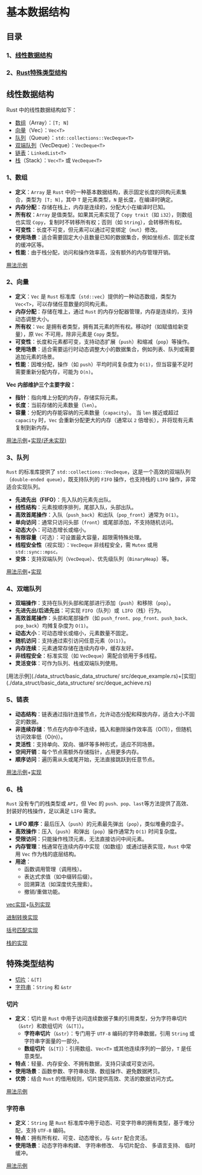 # 基本数据结构


## 目录
 ### 1、[线性数据结构](#线性数据结构)
 ### 2、[Rust特殊类型结构](#特殊类型结构)



## 线性数据结构
Rust 中的线性数据结构如下：
- [数组](#1数组)（Array）：`[T; N]`
- [向量](#2向量)（Vec）：`Vec<T>`
- [队列](#3队列)（Queue）：`std::collections::VecDeque<T>`
- [双端队列](#4双端队列)（VecDeque）：`VecDeque<T>`
- [链表](#5链表)：`LinkedList<T>`
- [栈](#6栈)（Stack）：`Vec<T>` 或 `VecDeque<T>`

### 1、数组

- **定义**：`Array` 是 `Rust` 中的一种基本数据结构，表示固定长度的同构元素集合，类型为` [T; N]`，其中 `T` 是元素类型，`N` 是长度，在编译时确定。
- **内存分配**：存储在栈上，内存是连续的，分配大小在编译时已知。
- **所有权**：`Array` 是值类型。如果其元素实现了 `Copy trait`（如 `i32`），则数组也实现 `Copy`，复制时不转移所有权；否则（如 `String`），会转移所有权。
- **可变性**：长度不可变，但元素可以通过可变绑定（`mut`）修改。
- **使用场景**：适合需要固定大小且数量已知的数据集合，例如坐标点、固定长度的缓冲区等。
- **性能**：由于栈分配，访问和操作效率高，没有额外的内存管理开销。

[用法示例](./data_struct/basic_data_structure/src/array_example.rs)

### 2、向量

- **定义**：`Vec` 是 `Rust` 标准库（`std::vec`）提供的一种动态数组，类型为 `Vec<T>`，可以存储任意数量的同构元素。
- **内存分配**：存储在堆上，通过 `Rust` 的内存分配器管理，内存是连续的，支持动态调整大小。
- **所有权**：`Vec` 是拥有者类型，拥有其元素的所有权。移动时（如赋值给新变量），原 `Vec` 不可用，除非元素是 `Copy` 类型。
- **可变性**：长度和元素都可变，支持动态扩展（`push`）和缩减（`pop`）等操作。
- **使用场景**：适合需要运行时动态调整大小的数据集合，例如列表、队列或需要追加元素的场景。
- **性能**：因堆分配，操作（如 `push`）平均时间复杂度为 `O(1)`，但当容量不足时需要重新分配内存，可能为 `O(n)`。

**Vec 内部维护三个主要字段：**
- **指针**：指向堆上分配的内存，存储实际元素。
- **长度**：当前存储的元素数量（`len`）。
- **容量**：分配的内存能容纳的元素数量（`capacity`）。
当 `len` 接近或超过 `capacity` 时，`Vec` 会重新分配更大的内存（通常以 `2` 倍增长），并将现有元素复制到新内存。

[用法示例](./data_struct/basic_data_structure/src/vec_example.rs)+[实现(还未实现)]()

### 3、队列
`Rust` 的标准库提供了 `std::collections::VecDeque`，这是一个高效的双端队列（`double-ended queue`），既支持队列的 `FIFO` 操作，也支持栈的 `LIFO` 操作，非常适合实现队列。
- **先进先出（FIFO）**：先入队的元素先出队。
- **线性结构**：元素按顺序排列，尾部入队，头部出队。
- **高效首尾操作**：入队（`push_back`）和出队（`pop_front`）通常为 `O(1)`。
- **单向访问**：通常只访问头部（`front`）或尾部添加，不支持随机访问。
- **动态大小**：可动态增长或缩小。
- **有限容量**（可选）：可设置最大容量，超限需特殊处理。
- **线程安全性**（视实现）：`VecDeque` 非线程安全，需 `Mutex` 或用 `std::sync::mpsc。`
- **变体**：支持双端队列（`VecDeque`）、优先级队列（`BinaryHeap`）等。

[用法示例](./data_struct/basic_data_structure/src/queue_example.rs)+[实现](./data_struct/basic_data_structure/src/queue_achieve.rs)

### 4、双端队列
- **双端操作**：支持在队列头部和尾部进行添加（`push`）和移除（`pop`）。
- **先进先出/后进先出**：可实现 `FIFO`（队列）或` LIFO`（栈）行为。
- **高效首尾操作**：头部和尾部操作（如 `push_front、pop_front、push_back、pop_back`）均摊复杂度为 `O(1)`。
- **动态大小**：可动态增长或缩小，元素数量不固定。
- **随机访问**：支持通过索引访问任意元素（`O(1)`）。
- **内存连续**：元素通常存储在连续内存中，缓存友好。
- **非线程安全**：标准实现（如 `VecDeque`）需配合锁用于多线程。
- **灵活变体**：可作为队列、栈或双端队列使用。

[用法示例](./data_struct/basic_data_structure/
src/deque_example.rs)+[实现](./data_struct/basic_data_structure/
src/deque_achieve.rs)

### 5、链表
- **动态结构**：链表通过指针连接节点，允许动态分配和释放内存，适合大小不固定的数据。
- **非连续存储**：节点在内存中不连续，插入和删除操作效率高（O(1)），但随机访问效率低（O(n)）。
- **灵活性**：支持单向、双向、循环等多种形式，适应不同场景。
- **空间开销**：每个节点需额外存储指针，占用更多内存。
- **顺序访问**：遍历需从头或尾开始，无法直接跳跃到任意节点。

[用法示例](./data_struct/basic_data_structure/src/link_example.rs)+[实现](./data_struct/basic_data_structure/src/link_achieve.rs)

### 6、栈
`Rust` 没有专门的栈类型或 `API`，但 Vec<T> 的 `push、pop、last`等方法提供了高效、封装好的栈操作，足以满足 `LIFO` 需求。

- **LIFO 顺序**：最后压入（`push`）的元素最先弹出（`pop`），类似堆叠的盘子。
- **高效操作**：压入（`push`）和弹出（`pop`）操作通常为 `O(1)` 时间复杂度。
- **受限访问**：只能操作栈顶元素，无法直接访问中间元素。
- **内存管理**：栈通常在连续内存中实现（如数组）或通过链表实现，`Rust` 中常用 `Vec` 作为栈的底层结构。
- **用途**：
  - 函数调用管理（调用栈）。
  - 表达式求值（如中缀转后缀）。
  - 回溯算法（如深度优先搜索）。
  - 撤销/重做功能。

[vec实现](./data_struct/basic_data_structure/src/stack_vec_achieve.rs)+[队列实现](./data_struct/basic_data_structure/src/stack_deque_achieve.rs)

[进制转换实现](./data_struct/basic_data_structure/src/stack_base_conversion.rs)

[括号匹配实现](./data_struct/basic_data_structure/src/stack_bracket_matching.rs)

[栈的实现](./data_struct/basic_data_structure/src/stack_infix_to_postfix.rs)


## 特殊类型结构
- [切片](#切片)：`&[T]`
- [字符串](#字符串)：`String` 和 `&str`

### 切片
- **定义**：切片是 `Rust` 中用于访问连续数据子集的引用类型，分为字符串切片（`&str`）和数组切片（`&[T]`）。
  - **字符串切片**（`&str`）：专门用于 `UTF-8` 编码的字符串数据，引用 `String` 或字符串字面量的一部分。
  - **数组切片**（`&[T]`）：引用数组、`Vec<T>` 或其他连续序列的一部分，`T` 是任意类型。
- **特点**：轻量、内存安全、不拥有数据，支持只读或可变访问。
- **使用场景**：函数参数、字符串处理、数组操作、避免数据拷贝。
- **优势**：结合 `Rust` 的借用规则，切片提供高效、灵活的数据访问方式。

[用法示例](./data_struct/basic_data_structure/src/slice_example.rs)

### 字符串

- **定义**：`String` 是 `Rust` 标准库中用于动态、可变字符串的拥有类型，基于堆分配，支持 `UTF-8` 编码。
- **特点**：拥有所有权、可变、动态增长，与 `&str` 配合灵活。
- **使用场景**：动态字符串构建、 字符串修改、 与切片配合、 多语言支持、 临时缓冲。

[用法示例](./data_struct/basic_data_structure/src/string_example.rs)






















